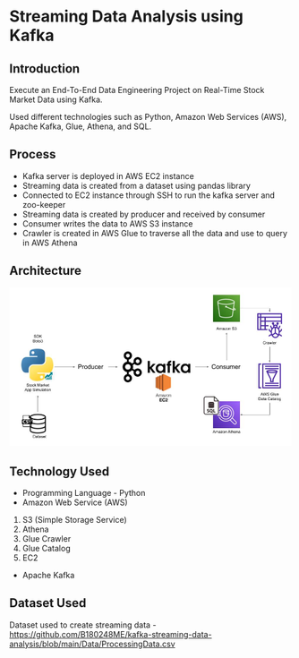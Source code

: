 # Streaming Data Analysis using Kafka 

## Introduction 
Execute an End-To-End Data Engineering Project on Real-Time Stock Market Data using Kafka.

Used different technologies such as Python, Amazon Web Services (AWS), Apache Kafka, Glue, Athena, and SQL.

## Process
- Kafka server is deployed in AWS EC2 instance 
- Streaming data is created from a dataset using pandas library
- Connected to EC2 instance through SSH to run the kafka server and zoo-keeper
- Streaming data is created by producer and received by consumer
- Consumer writes the data to AWS S3 instance
- Crawler is created in AWS Glue to traverse all the data and use to query in AWS Athena

## Architecture 
<img src="Architecture.jpg">

## Technology Used
- Programming Language - Python
- Amazon Web Service (AWS)
1. S3 (Simple Storage Service)
2. Athena
3. Glue Crawler
4. Glue Catalog
5. EC2
- Apache Kafka

## Dataset Used
Dataset used to create streaming data - https://github.com/B180248ME/kafka-streaming-data-analysis/blob/main/Data/ProcessingData.csv


